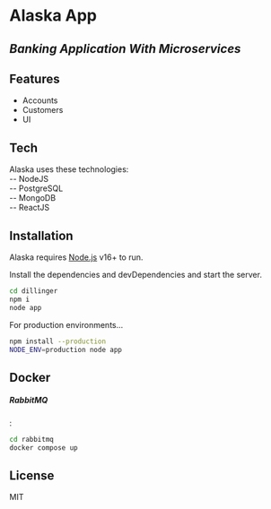 # Alaska App
## _Banking Application With Microservices_



## Features
- Accounts
- Customers
- UI
## Tech

Alaska uses these technologies: </br>
-- NodeJS </br>
-- PostgreSQL </br>
-- MongoDB </br>
-- ReactJS




## Installation

Alaska requires [Node.js](https://nodejs.org/) v16+ to run.

Install the dependencies and devDependencies and start the server.

```sh
cd dillinger
npm i
node app
```

For production environments...

```sh
npm install --production
NODE_ENV=production node app
```


## Docker

##### RabbitMQ
:
```sh
cd rabbitmq
docker compose up
```


## License

MIT


